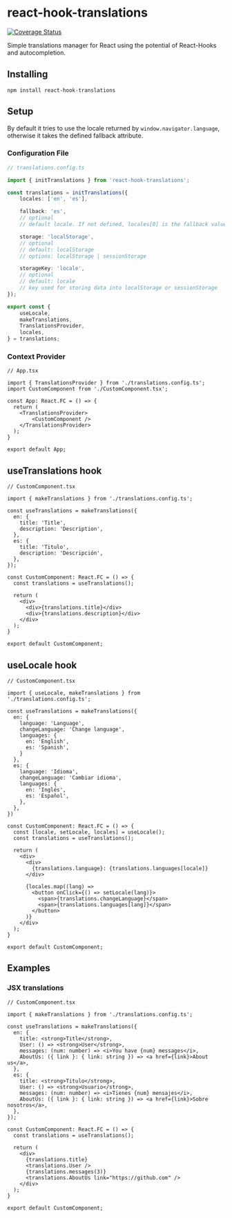 # react-hook-translations

[![Coverage Status](https://coveralls.io/repos/github/fagarbal/react-hook-translations/badge.svg?branch=main)](https://coveralls.io/github/fagarbal/react-hook-translations?branch=main)

Simple translations manager for React using the potential of React-Hooks and autocompletion.

## Installing

```
npm install react-hook-translations
```

## Setup

By default it tries to use the locale returned by `window.navigator.language`, otherwise it takes the defined fallback attribute.

### Configuration File

```ts
// translations.config.ts

import { initTranslations } from 'react-hook-translations';

const translations = initTranslations({
    locales: ['en', 'es'],

    fallback: 'es',
    // optional
    // default locale. If not defined, locales[0] is the fallback value

    storage: 'localStorage',
    // optional
    // default: localStorage
    // options: localStorage | sessionStorage

    storageKey: 'locale',
    // optional
    // default: locale
    // key used for storing data into localStorage or sessionStorage
});

export const {
    useLocale,
    makeTranslations,
    TranslationsProvider,
    locales,
} = translations;

```

### Context Provider

```tsx
// App.tsx

import { TranslationsProvider } from './translations.config.ts';
import CustomComponent from './CustomComponent.tsx';

const App: React.FC = () => {
  return (
    <TranslationsProvider>
        <CustomComponent />
    </TranslationsProvider>
  );
}

export default App;

```

## useTranslations hook

```tsx
// CustomComponent.tsx

import { makeTranslations } from './translations.config.ts';

const useTranslations = makeTranslations({
  en: {
    title: 'Title',
    description: 'Description',
  },
  es: {
    title: 'Titulo',
    description: 'Descripción',
  },
});

const CustomComponent: React.FC = () => {
  const translations = useTranslations();

  return (
    <div>
      <div>{translations.title}</div>
      <div>{translations.description}</div>
    </div>
  );
}

export default CustomComponent;

```

## useLocale hook

```tsx
// CustomComponent.tsx

import { useLocale, makeTranslations } from './translations.config.ts';

const useTranslations = makeTranslations({
  en: {
    language: 'Language',
    changeLanguage: 'Change language',
    languages: {
      en: 'English',
      es: 'Spanish',
    }
  },
  es: {
    language: 'Idioma',
    changeLanguage: 'Cambiar idioma',
    languages: {
      en: 'Inglés',
      es: 'Español',
    },
  },
})

const CustomComponent: React.FC = () => {
  const [locale, setLocale, locales] = useLocale();
  const translations = useTranslations();

  return (
    <div>
      <div>
        {translations.language}: {translations.languages[locale]}
      </div>

      {locales.map((lang) =>
        <button onClick={() => setLocale(lang)}>
          <span>{translations.changeLanguage}</span>
          <span>{translations.languages[lang]}</span>
        </button>
      )}
    </div>
  );
}

export default CustomComponent;

```

## Examples

### JSX translations

```tsx
// CustomComponent.tsx

import { makeTranslations } from './translations.config.ts';

const useTranslations = makeTranslations({
  en: {
    title: <strong>Title</strong>,
    User: () => <strong>User</strong>,
    messages: (num: number) => <i>You have {num} messages</i>,
    AboutUs: ({ link }: { link: string }) => <a href={link}>About us</a>,
  },
  es: {
    title: <strong>Titulo</strong>,
    User: () => <strong>Usuario</strong>,
    messages: (num: number) => <i>Tienes {num} mensajes</i>,
    AboutUs: ({ link }: { link: string }) => <a href={link}>Sobre nosotros</a>,
  },
});

const CustomComponent: React.FC = () => {
  const translations = useTranslations();

  return (
    <div>
      {translations.title}
      <translations.User />
      {translations.messages(3)}
      <translations.AboutUs link="https://github.com" />
    </div>
  );
}

export default CustomComponent;

```
